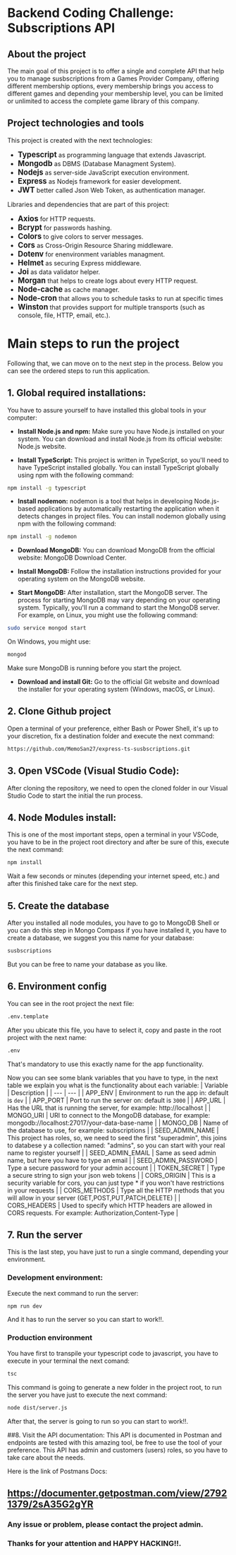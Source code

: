 # Backend Coding Challenge: Subscriptions API
## About the project
The main goal of this project is to offer a single and complete API that help you to manage susbscriptions from a Games Provider Company, offering different membership options, every membership brings you access to different games and depending your membership level, you can be limited or unlimited to access the complete game library of this company.

## Project technologies and tools 
This project is created with the next technologies:
* <span style="font-size:larger;">__Typescript__</span> as programming language that extends Javascript.
* <span style="font-size:larger;">__Mongodb__</span> as DBMS (Database Managment System).
* <span style="font-size:larger;">__Nodejs__</span> as server-side JavaScript execution environment.
* <span style="font-size:larger;">__Express__</span> as Nodejs framework for easier development.
* <span style="font-size:larger;">__JWT__</span> better called Json Web Token, as authentication manager.

Libraries and dependencies that are part of this project:
* <span style="font-size:larger;">__Axios__</span> for HTTP requests.
* <span style="font-size:larger;">__Bcrypt__</span> for passwords hashing.
* <span style="font-size:larger;">__Colors__</span> to give colors to server messages. 
* <span style="font-size:larger;">__Cors__</span> as Cross-Origin Resource Sharing middleware.
* <span style="font-size:larger;">__Dotenv__</span> for enenvironment variables managment.
* <span style="font-size:larger;">__Helmet__</span> as securing Express middleware.
* <span style="font-size:larger;">__Joi__</span> as data validator helper.
* <span style="font-size:larger;">__Morgan__</span> that helps to create logs about every HTTP request.
* <span style="font-size:larger;">__Node-cache__</span> as cache manager.
* <span style="font-size:larger;">__Node-cron__</span> that allows you to schedule tasks to run at specific times
* <span style="font-size:larger;">__Winston__</span> that provides support for multiple transports (such as console, file, HTTP, email, etc.).

# Main steps to run the project
Following that, we can move on to the next step in the process. Below you can see the ordered steps to run this application.

## 1. Global required installations:
You have to assure yourself to have installed this global tools in your computer:
* __Install Node.js and npm:__ Make sure you have Node.js installed on your system. You can download and install Node.js from its official website: Node.js website.

* __Install TypeScript:__ This project is written in TypeScript, so you'll need to have TypeScript installed globally. You can install TypeScript globally using npm with the following command:
```sh
npm install -g typescript
```

* __Install nodemon:__ nodemon is a tool that helps in developing Node.js-based applications by automatically restarting the application when it detects changes in project files. You can install nodemon globally using npm with the following command:
```sh
npm install -g nodemon
```

* __Download MongoDB:__ You can download MongoDB from the official website: MongoDB Download Center.

* __Install MongoDB:__ Follow the installation instructions provided for your operating system on the MongoDB website.

* __Start MongoDB:__ After installation, start the MongoDB server. The process for starting MongoDB may vary depending on your operating system. Typically, you'll run a command to start the MongoDB server. For example, on Linux, you might use the following command:
```sh
sudo service mongod start
```
On Windows, you might use:
```sh
mongod
```
Make sure MongoDB is running before you start the project.

* __Download and install Git:__ Go to the official Git website and download the installer for your operating system (Windows, macOS, or Linux).

## 2. Clone Github project
Open a terminal of your preference, either Bash or Power Shell, it's up to your discretion, fix a destination folder and execute the next command:
```sh
https://github.com/MemoSan27/express-ts-susbscriptions.git
```

## 3. Open VSCode (Visual Studio Code):
After cloning the repository, we need to open the cloned folder in our Visual Studio Code to start the initial the run process.

## 4. Node Modules install:
This is one of the most important steps, open a terminal in your VSCode, you have to be in the project root directory and after be sure of this, execute the next command:
```sh
npm install
```
Wait a few seconds or minutes (depending your internet speed, etc.) and after this finished take care for the next step.

## 5. Create the database
After you installed all node modules, you have to go to MongoDB Shell or you can do this step in Mongo Compass if you have installed it, you have to create a database, we suggest you this name for your database:
```sh
susbscriptions
```
But you can be free to name your database as you like.

## 6. Environment config
You can see in the root project the next file:
```sh
.env.template
```
After you ubicate this file, you have to select it, copy and paste in the root project with the next name:
```sh
.env
```
That's mandatory to use this exactly name for the app functionality.

Now you can see some blank variables that you have to type, in the next table we explain you what is the functionality about each variable:
| Variable | Description |
| --- | --- |
| APP_ENV | Environment to run the app in: default is `dev` |
| APP_PORT | Port to run the server on: default is `3000` |
| APP_URL | Has the URL that is running the server, for example: http://localhost |
| MONGO_URI | URI to connect to the MongoDB database, for example: mongodb://localhost:27017/your-data-base-name |
| MONGO_DB | Name of the database to use, for example: subscriptions |
| SEED_ADMIN_NAME | This project has roles, so, we need to seed the first "superadmin", this joins to databese y a collection named: "admins", so you can start with your real name to register yourself |
| SEED_ADMIN_EMAIL | Same as seed admin name, but here you have to type an email |
| SEED_ADMIN_PASSWORD | Type a secure password for your admin account |
| TOKEN_SECRET | Type a secure string to sign your json web tokens |
| CORS_ORIGIN | This is a security variable for cors, you can just type * if you won't have restrictions in your requests |
| CORS_METHODS | Type all the HTTP methods that you will allow in your server (GET,POST,PUT,PATCH,DELETE) |
| CORS_HEADERS | Used to specify which HTTP headers are allowed in CORS requests. For example: Authorization,Content-Type  |

## 7. Run the server
This is the last step, you have just to run a single command, depending your environment.

### Development environment:
Execute the next command to run the server:
```sh
npm run dev
```
And it has to run the server so you can start to work!!.

### Production environment
You have first to transpile your typescript code to javascript, you have to execute in your terminal the next comand:
```sh
tsc
```
This command is going to generate a new folder in the project root, to run the server you have just to execute the next command:
```sh
node dist/server.js
```
After that, the server is going to run so you can start to work!!.

##8. Visit the API documentation:
This API is documented in Postman and endpoints are tested with this amazing tool, be free to use the tool of your preference.
This API has admin and customers (users) roles, so you have to take care about the needs.

Here is the link of Postmans Docs:
## https://documenter.getpostman.com/view/27921379/2sA35G2gYR

### Any issue or problem, please contact the project admin.

### Thanks for your attention and HAPPY HACKING!!.
